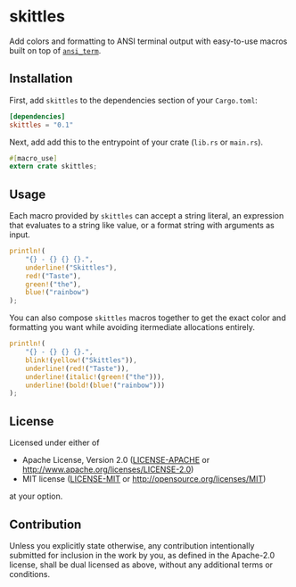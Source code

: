 # skittles

Add colors and formatting to ANSI terminal output with easy-to-use macros built on top of [`ansi_term`](https://docs.rs/ansi_term).

## Installation

First, add `skittles` to the dependencies section of your `Cargo.toml`:

```toml
[dependencies]
skittles = "0.1"

```

Next, add add this to the entrypoint of your crate (`lib.rs` or `main.rs`).

```rust
#[macro_use]
extern crate skittles;
```

## Usage

Each macro provided by `skittles` can accept a string literal, an expression that evaluates to a string like value, or a format string with arguments as input.

```rust
println!(
    "{} - {} {} {}.",
    underline!("Skittles"),
    red!("Taste"),
    green!("the"),
    blue!("rainbow")
);
```

You can also compose `skittles` macros together to get the exact color and formatting you want while avoiding itermediate allocations entirely.

```rust
println!(
    "{} - {} {} {}.",
    blink!(yellow!("Skittles")),
    underline!(red!("Taste")),
    underline!(italic!(green!("the"))),
    underline!(bold!(blue!("rainbow")))
);
```

## License

Licensed under either of

* Apache License, Version 2.0
  ([LICENSE-APACHE](LICENSE-APACHE) or http://www.apache.org/licenses/LICENSE-2.0)
* MIT license
  ([LICENSE-MIT](LICENSE-MIT) or http://opensource.org/licenses/MIT)

at your option.

## Contribution

Unless you explicitly state otherwise, any contribution intentionally submitted
for inclusion in the work by you, as defined in the Apache-2.0 license, shall be
dual licensed as above, without any additional terms or conditions.
